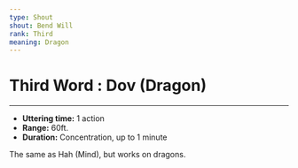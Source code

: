 ```yaml
---
type: Shout
shout: Bend Will
rank: Third
meaning: Dragon
---
```

# Third Word : Dov (Dragon)
---
- **Uttering time:** 1 action
- **Range:** 60ft.
- **Duration:** Concentration, up to 1 minute

The same as Hah (Mind), but works on dragons.